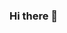### Hi there 👋

<!--
**khe-le/khe-le** is a ✨ _special_ ✨ repository because its `README.md` (this file) appears on your GitHub profile.

Here are some ideas to get you started:

- 🔭 I’m currently working on WebRTC
- 🌱 I’m currently learning Algorithms
- 👯 I’m looking to collaborate on Computer Vision projects
- 💬 Ask me about anything !
- 📫 How to reach me: levanyenkhe@gmail.com
- 😄 Pronouns: as in 'kay'
- ⚡ Fun fact: I'm running a small cookie business
-->
